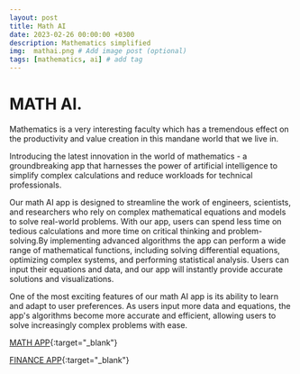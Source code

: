 ```yaml
---
layout: post
title: Math AI
date: 2023-02-26 00:00:00 +0300
description: Mathematics simplified
img:  mathai.png # Add image post (optional)
tags: [mathematics, ai] # add tag
---
```


# MATH AI.

Mathematics is a very interesting faculty which has a tremendous effect on the productivity and value creation in this mandane world that we live in.

Introducing the latest innovation in the world of mathematics - a groundbreaking app that harnesses the power of artificial intelligence to simplify complex calculations and reduce workloads for technical professionals.

Our math AI app is designed to streamline the work of engineers, scientists, and researchers who rely on complex mathematical equations and models to solve real-world problems. With our app, users can spend less time on tedious calculations and more time on critical thinking and problem-solving.By implementing advanced algorithms the app can perform a wide range of mathematical functions, including solving differential equations, optimizing complex systems, and performing statistical analysis. Users can input their equations and data, and our app will instantly provide accurate solutions and visualizations.

One of the most exciting features of our math AI app is its ability to learn and adapt to user preferences. As users input more data and equations, the app's algorithms become more accurate and efficient, allowing users to solve increasingly complex problems with ease.

[MATH APP](https://sirwilliam254-streamlit-math-app-home-iytq6c.streamlit.app/){:target="_blank"}

[FINANCE APP](https://sirwilliam254-finance-streamlit-app-home-424o31.streamlit.app/){:target="_blank"}
